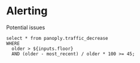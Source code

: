 # Alerting

Potential issues

```traffic_decrease
select * from panoply.traffic_decrease
WHERE
  older > ${inputs.floor}
  AND (older - most_recent) / older * 100 >= 45;
```

<Slider
    title="Traffic Floor"
    name=floor
    defaultValue=10
    step=10
/>

<DataTable data={traffic_decrease} compact=true>
    <Column id=url />
    <Column id=percentage_decrease contentType=colorscale scaleColor=red/>
</DataTable>

